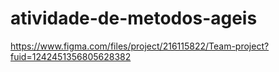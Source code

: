 # atividade-de-metodos-ageis

https://www.figma.com/files/project/216115822/Team-project?fuid=1242451356805628382
